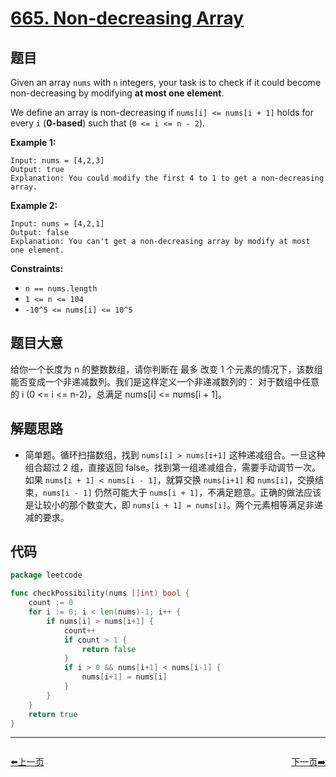 # [665. Non-decreasing Array](https://leetcode.com/problems/non-decreasing-array/)

## 题目

Given an array `nums` with `n` integers, your task is to check if it could become non-decreasing by modifying **at most one element**.

We define an array is non-decreasing if `nums[i] <= nums[i + 1]` holds for every `i` (**0-based**) such that (`0 <= i <= n - 2`).

**Example 1:**

```
Input: nums = [4,2,3]
Output: true
Explanation: You could modify the first 4 to 1 to get a non-decreasing array.
```

**Example 2:**

```
Input: nums = [4,2,1]
Output: false
Explanation: You can't get a non-decreasing array by modify at most one element.
```

**Constraints:**

- `n == nums.length`
- `1 <= n <= 104`
- `-10^5 <= nums[i] <= 10^5`

## 题目大意

给你一个长度为 n 的整数数组，请你判断在 最多 改变 1 个元素的情况下，该数组能否变成一个非递减数列。我们是这样定义一个非递减数列的： 对于数组中任意的 i (0 <= i <= n-2)，总满足 nums[i] <= nums[i + 1]。

## 解题思路

- 简单题。循环扫描数组，找到 `nums[i] > nums[i+1]` 这种递减组合。一旦这种组合超过 2 组，直接返回 false。找到第一组递减组合，需要手动调节一次。如果 `nums[i + 1] < nums[i - 1]`，就算交换 `nums[i+1]` 和 `nums[i]`，交换结束，`nums[i - 1]` 仍然可能大于 `nums[i + 1]`，不满足题意。正确的做法应该是让较小的那个数变大，即 `nums[i + 1] = nums[i]`。两个元素相等满足非递减的要求。

## 代码

```go
package leetcode

func checkPossibility(nums []int) bool {
	count := 0
	for i := 0; i < len(nums)-1; i++ {
		if nums[i] > nums[i+1] {
			count++
			if count > 1 {
				return false
			}
			if i > 0 && nums[i+1] < nums[i-1] {
				nums[i+1] = nums[i]
			}
		}
	}
	return true
}
```


----------------------------------------------
<div style="display: flex;justify-content: space-between;align-items: center;">
<p><a href="https://books.halfrost.com/leetcode/ChapterFour/0600~0699/0662.Maximum-Width-of-Binary-Tree/">⬅️上一页</a></p>
<p><a href="https://books.halfrost.com/leetcode/ChapterFour/0600~0699/0668.Kth-Smallest-Number-in-Multiplication-Table/">下一页➡️</a></p>
</div>
